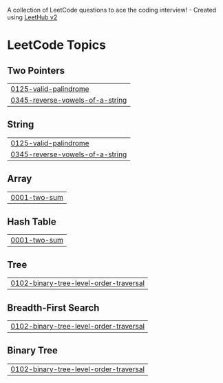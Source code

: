 A collection of LeetCode questions to ace the coding interview! - Created using [LeetHub v2](https://github.com/arunbhardwaj/LeetHub-2.0)
<!---LeetCode Topics Start-->
# LeetCode Topics
## Two Pointers
|  |
| ------- |
| [0125-valid-palindrome](https://github.com/TARUN1354/leetcode-solution/tree/master/0125-valid-palindrome) |
| [0345-reverse-vowels-of-a-string](https://github.com/TARUN1354/leetcode-solution/tree/master/0345-reverse-vowels-of-a-string) |
## String
|  |
| ------- |
| [0125-valid-palindrome](https://github.com/TARUN1354/leetcode-solution/tree/master/0125-valid-palindrome) |
| [0345-reverse-vowels-of-a-string](https://github.com/TARUN1354/leetcode-solution/tree/master/0345-reverse-vowels-of-a-string) |
## Array
|  |
| ------- |
| [0001-two-sum](https://github.com/TARUN1354/leetcode-solution/tree/master/0001-two-sum) |
## Hash Table
|  |
| ------- |
| [0001-two-sum](https://github.com/TARUN1354/leetcode-solution/tree/master/0001-two-sum) |
## Tree
|  |
| ------- |
| [0102-binary-tree-level-order-traversal](https://github.com/TARUN1354/leetcode-solution/tree/master/0102-binary-tree-level-order-traversal) |
## Breadth-First Search
|  |
| ------- |
| [0102-binary-tree-level-order-traversal](https://github.com/TARUN1354/leetcode-solution/tree/master/0102-binary-tree-level-order-traversal) |
## Binary Tree
|  |
| ------- |
| [0102-binary-tree-level-order-traversal](https://github.com/TARUN1354/leetcode-solution/tree/master/0102-binary-tree-level-order-traversal) |
<!---LeetCode Topics End-->